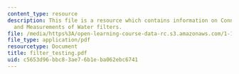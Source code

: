 ```yaml
---
content_type: resource
description: This file is a resource which contains information on Connection, Testing
  and Measurements of Water filters.
file: /media/https%3A/open-learning-course-data-rc.s3.amazonaws.com/1-101-introduction-to-civil-and-environmental-engineering-design-i-fall-2006/c5653d96bbc83ae76b1eba062ebc6741_filter_testing.pdf
file_type: application/pdf
resourcetype: Document
title: filter_testing.pdf
uid: c5653d96-bbc8-3ae7-6b1e-ba062ebc6741
---
```

